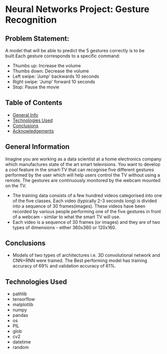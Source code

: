 # Neural Networks Project: Gesture Recognition
## Problem Statement: 
A model that will be able to predict the 5 gestures correctly is to be built.Each gesture corresponds to a specific command:
- Thumbs up: Increase the volume
- Thumbs down: Decrease the volume
- Left swipe: 'Jump' backwards 10 seconds
- Right swipe: 'Jump' forward 10 seconds
- Stop: Pause the movie
## Table of Contents
* [General Info](#general-information)
* [Technologies Used](#technologies-used)
* [Conclusions](#conclusions)
* [Acknowledgements](#acknowledgements)
## General Information
Imagine you are working as a data scientist at a home electronics company which manufactures state of the art smart televisions. You want to develop a cool feature in the smart-TV that can recognise five different gestures performed by the user which will help users control the TV without using a remote. The gestures are continuously monitored by the webcam mounted on the TV. 
- The training data consists of a few hundred videos categorised into one of the five classes. Each video (typically 2-3 seconds long) is divided into a sequence of 30 frames(images). These videos have been recorded by various people performing one of the five gestures in front of a webcam - similar to what the smart TV will use.
- Each video is a sequence of 30 frames (or images) and they are of two types of dimensions - either 360x360 or 120x160.

## Conclusions
- Models of two types of architectures i.e. 3D convolutional network and CNN+RNN were trained. The Best performing model has training accuracy of 69% and validation accuracy of 61%.
## Technologies Used
- pathlib
- tensorflow 
- matplotlib
- numpy
- pandas
- os
- PIL
- glob
- cv2
- datetime
- random
